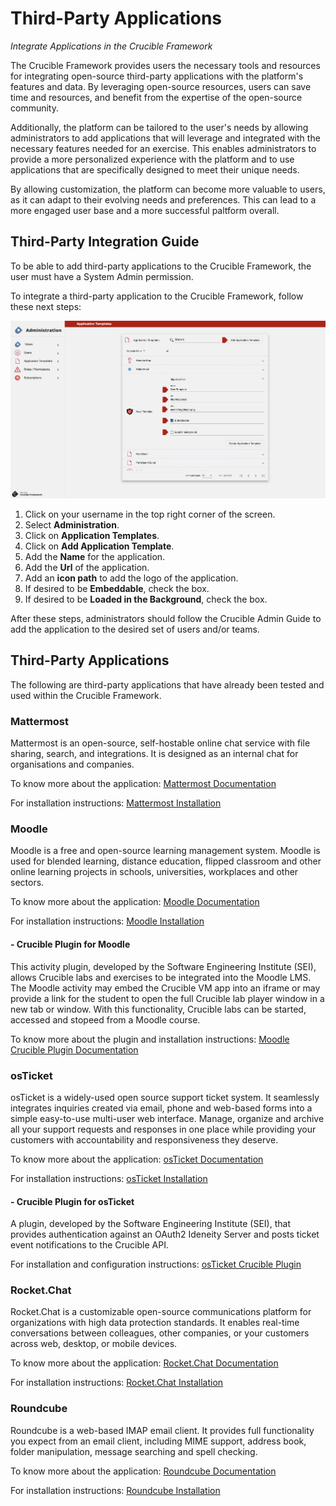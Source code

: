 # **Third-Party Applications**

*Integrate Applications in the Crucible Framework*

The Crucible Framework provides users the necessary tools and resources for integrating open-source third-party applications with the platform's features and data. By leveraging open-source resources, users can save time and resources, and benefit from the expertise of the open-source community.

Additionally, the platform can be tailored to the user's needs by allowing administrators to add applications that will leverage and integrated with the necessary features needed for an exercise. This enables administrators to provide a more personalized experience with the platform and to use applications that are specifically designed to meet their unique needs.

By allowing customization, the platform can become more valuable to users, as it can adapt to their evolving needs and preferences. This can lead to a more engaged user base and a more successful paltform overall.

## Third-Party Integration Guide

To be able to add third-party applications to the Crucible Framework, the user must have a System Admin permission. 

To integrate a third-party application to the Crucible Framework, follow these next steps: 

![Crucible View Admin OE](../assets/img/viewAdmin.png)

1. Click on your username in the top right corner of the screen. 
2. Select **Administration**.
3. Click on **Application Templates**.
4. Click on **Add Application Template**.
5. Add the **Name** for the application.
6. Add the **Url** of the application.
7. Add an **icon path** to add the logo of the application.
8. If desired to be **Embeddable**, check the box.
9. If desired to be **Loaded in the Background**, check the box.

After these steps, administrators should follow the Crucible Admin Guide to add the application to the desired set of users and/or teams.

## Third-Party Applications

The following are third-party applications that have already been tested and used within the Crucible Framework. 

### Mattermost 

Mattermost is an open-source, self-hostable online chat service with file sharing, search, and integrations. It is designed as an internal chat for organisations and companies.

To know more about the application: [Mattermost Documentation](https://docs.mattermost.com)

For installation instructions: [Mattermost Installation](https://github.com/cmu-sei/helm-charts/tree/main/charts/mattermost-team-edition)

### Moodle

Moodle is a free and open-source learning management system. Moodle is used for blended learning, distance education, flipped classroom and other online learning projects in schools, universities, workplaces and other sectors.

To know more about the application: [Moodle Documentation](https://docs.moodle.org/401/en/Main_page)

For installation instructions: [Moodle Installation](https://docs.moodle.org/401/en/Installation_quick_guide)

#### - Crucible Plugin for Moodle

This activity plugin, developed by the Software Engineering Institute (SEI), allows Crucible labs and exercises to be integrated into the Moodle LMS. The Moodle activity may embed the Crucible VM app into an iframe or may provide a link for the student to open the full Crucible lab player window in a new tab or window. With this functionality, Crucible labs can be started, accessed and stopeed from a Moodle course.

To know more about the plugin and installation instructions: [Moodle Crucible Plugin Documentation](https://github.com/cmu-sei/moodle-mod_crucible)

### osTicket

osTicket is a widely-used open source support ticket system. It seamlessly integrates inquiries created via email, phone and web-based forms into a simple easy-to-use multi-user web interface. Manage, organize and archive all your support requests and responses in one place while providing your customers with accountability and responsiveness they deserve.

To know more about the application: [osTicket Documentation](https://docs.osticket.com/en/latest/)

For installation instructions: [osTicket Installation](https://docs.osticket.com/en/latest/Getting%20Started/Installation.html)

#### - Crucible Plugin for osTicket

A plugin, developed by the Software Engineering Institute (SEI), that provides authentication against an OAuth2 Ideneity Server and posts ticket event notifications to the Crucible API.

For installation and configuration instructions: [osTicket Crucible Plugin](https://github.com/cmu-sei/osticket-crucible)

### Rocket.Chat

Rocket.Chat is a customizable open-source communications platform for organizations with high data protection standards. It enables real-time conversations between colleagues, other companies, or your customers across web, desktop, or mobile devices.

To know more about the application: [Rocket.Chat Documentation](https://docs.rocket.chat)

For installation instructions: [Rocket.Chat Installation](https://github.com/RocketChat/helm-charts)

### Roundcube 

Roundcube is a web-based IMAP email client. It provides full functionality you expect from an email client, including MIME support, address book, folder manipulation, message searching and spell checking. 

To know more about the application: [Roundcube Documentation](https://docs.roundcube.net/doc/help/1.1/en_US/)

For installation instructions: [Roundcube Installation](https://github.com/sei-npacheco/webmail)